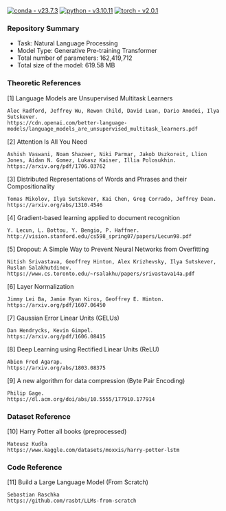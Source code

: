 [![conda - v23.7.3](https://img.shields.io/static/v1?label=conda&message=v23.7.3&color=green&logo=anaconda&logoColor=white)](https://)
[![python - v3.10.11](https://img.shields.io/static/v1?label=python&message=v3.10.11&color=blue&logo=python&logoColor=white)](https://)
[![torch - v2.0.1](https://img.shields.io/static/v1?label=torch&message=v2.0.1&color=orange&logo=pytorch&logoColor=white)](https://)

### Repository Summary ###
- Task: Natural Language Processing
- Model Type: Generative Pre-training Transformer
- Total number of parameters: 162,419,712
- Total size of the model: 619.58 MB

### Theoretic References ###

[1] Language Models are Unsupervised Multitask Learners

    Alec Radford, Jeffrey Wu, Rewon Child, David Luan, Dario Amodei, Ilya Sutskever.
    https://cdn.openai.com/better-language-models/language_models_are_unsupervised_multitask_learners.pdf

[2] Attention Is All You Need

    Ashish Vaswani, Noam Shazeer, Niki Parmar, Jakob Uszkoreit, Llion Jones, Aidan N. Gomez, Lukasz Kaiser, Illia Polosukhin.
    https://arxiv.org/pdf/1706.03762
    
[3] Distributed Representations of Words and Phrases and their Compositionality

    Tomas Mikolov, Ilya Sutskever, Kai Chen, Greg Corrado, Jeffrey Dean.
    https://arxiv.org/abs/1310.4546
    
[4] Gradient-based learning applied to document recognition

    Y. Lecun, L. Bottou, Y. Bengio, P. Haffner.
    http://vision.stanford.edu/cs598_spring07/papers/Lecun98.pdf
    
[5] Dropout: A Simple Way to Prevent Neural Networks from Overfitting

    Nitish Srivastava, Geoffrey Hinton, Alex Krizhevsky, Ilya Sutskever, Ruslan Salakhutdinov.
    https://www.cs.toronto.edu/~rsalakhu/papers/srivastava14a.pdf
    
[6] Layer Normalization

    Jimmy Lei Ba, Jamie Ryan Kiros, Geoffrey E. Hinton.
    https://arxiv.org/pdf/1607.06450
    
[7] Gaussian Error Linear Units (GELUs)

    Dan Hendrycks, Kevin Gimpel.
    https://arxiv.org/pdf/1606.08415
    
[8] Deep Learning using Rectified Linear Units (ReLU)

    Abien Fred Agarap.
    https://arxiv.org/abs/1803.08375
    
[9] A new algorithm for data compression (Byte Pair Encoding)

    Philip Gage.
    https://dl.acm.org/doi/abs/10.5555/177910.177914

### Dataset Reference ###
[10] Harry Potter all books (preprocessed)

    Mateusz Kudła
    https://www.kaggle.com/datasets/moxxis/harry-potter-lstm
    
### Code Reference ### 
[11] Build a Large Language Model (From Scratch)

    Sebastian Raschka 
    https://github.com/rasbt/LLMs-from-scratch
